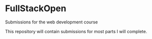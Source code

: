 # FullStackOpen
Submissions for the web development course

This repository will contain submissions for most parts I will complete.
